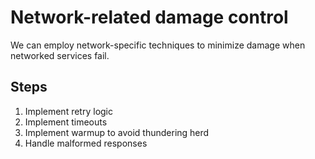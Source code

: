 # Network-related damage control

We can employ network-specific techniques to minimize damage when networked services fail.

## Steps

1. Implement retry logic
1. Implement timeouts
1. Implement warmup to avoid thundering herd
1. Handle malformed responses
